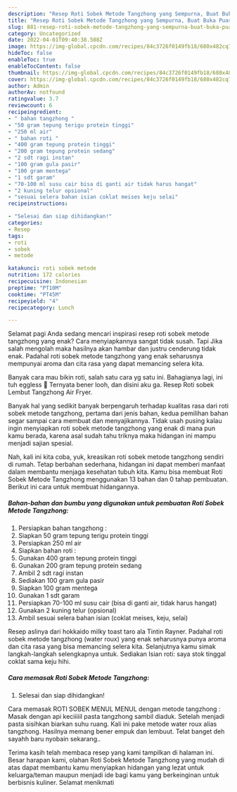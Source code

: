 ```yaml
---
description: "Resep Roti Sobek Metode Tangzhong yang Sempurna, Buat Buka Puasa Lezat Sekali"
title: "Resep Roti Sobek Metode Tangzhong yang Sempurna, Buat Buka Puasa Lezat Sekali"
slug: 881-resep-roti-sobek-metode-tangzhong-yang-sempurna-buat-buka-puasa-lezat-sekali
category: Uncategorized
date: 2022-04-01T09:40:38.508Z
image: https://img-global.cpcdn.com/recipes/84c3726f0149fb18/680x482cq70/roti-sobek-metode-tangzhong-foto-resep-utama.jpg
hideToc: false
enableToc: true
enableTocContent: false
thumbnail: https://img-global.cpcdn.com/recipes/84c3726f0149fb18/680x482cq70/roti-sobek-metode-tangzhong-foto-resep-utama.jpg
cover: https://img-global.cpcdn.com/recipes/84c3726f0149fb18/680x482cq70/roti-sobek-metode-tangzhong-foto-resep-utama.jpg
author: Admin
authorAv: notfound
ratingvalue: 3.7
reviewcount: 6
recipeingredient:
- " bahan tangzhong "
- "50 gram tepung terigu protein tinggi"
- "250 ml air"
- " bahan roti "
- "400 gram tepung protein tinggi"
- "200 gram tepung protein sedang"
- "2 sdt ragi instan"
- "100 gram gula pasir"
- "100 gram mentega"
- "1 sdt garam"
- "70-100 ml susu cair bisa di ganti air tidak harus hangat"
- "2 kuning telur opsional"
- "sesuai selera bahan isian coklat meises keju selai"
recipeinstructions:

- "Selesai dan siap dihidangkan!"
categories:
- Resep
tags:
- roti
- sobek
- metode

katakunci: roti sobek metode 
nutrition: 172 calories
recipecuisine: Indonesian
preptime: "PT10M"
cooktime: "PT45M"
recipeyield: "4"
recipecategory: Lunch

---
```



Selamat pagi Anda sedang mencari inspirasi resep roti sobek metode tangzhong yang enak? Cara menyiapkannya sangat tidak susah. Tapi Jika salah mengolah maka hasilnya akan hambar dan justru cenderung tidak enak. Padahal roti sobek metode tangzhong yang enak seharusnya mempunyai aroma dan cita rasa yang dapat memancing selera kita.


Banyak cara mau bikin roti, salah satu cara yg satu ini. Bahagianya lagi, ini tuh eggless 🤤 Ternyata bener looh, dan disini aku ga. Resep Roti sobek Lembut Tangzhong Air Fryer.

Banyak hal yang sedikit banyak berpengaruh terhadap kualitas rasa dari roti sobek metode tangzhong, pertama dari jenis bahan, kedua pemilihan bahan segar sampai cara membuat dan menyajikannya. Tidak usah pusing kalau ingin menyiapkan roti sobek metode tangzhong yang enak di mana pun kamu berada, karena asal sudah tahu triknya maka hidangan ini mampu menjadi sajian spesial.


Nah, kali ini kita coba, yuk, kreasikan roti sobek metode tangzhong sendiri di rumah. Tetap berbahan sederhana, hidangan ini dapat memberi manfaat dalam membantu menjaga kesehatan tubuh kita. Kamu bisa membuat Roti Sobek Metode Tangzhong menggunakan 13 bahan dan 0 tahap pembuatan. Berikut ini cara untuk membuat hidangannya.

<!--inarticleads1-->

##### Bahan-bahan dan bumbu yang digunakan untuk pembuatan Roti Sobek Metode Tangzhong:

1. Persiapkan  bahan tangzhong :
1. Siapkan 50 gram tepung terigu protein tinggi
1. Persiapkan 250 ml air
1. Siapkan  bahan roti :
1. Gunakan 400 gram tepung protein tinggi
1. Gunakan 200 gram tepung protein sedang
1. Ambil 2 sdt ragi instan
1. Sediakan 100 gram gula pasir
1. Siapkan 100 gram mentega
1. Gunakan 1 sdt garam
1. Persiapkan 70-100 ml susu cair (bisa di ganti air, tidak harus hangat)
1. Gunakan 2 kuning telur (opsional)
1. Ambil sesuai selera bahan isian (coklat meises, keju, selai)


Resep aslinya dari hokkaido milky toast taro ala Tintin Rayner. Padahal roti sobek metode tangzhong (water roux) yang enak seharusnya punya aroma dan cita rasa yang bisa memancing selera kita. Selanjutnya kamu simak langkah-langkah selengkapnya untuk. Sediakan Isian roti: saya stok tinggal coklat sama keju hihi. 

<!--inarticleads2-->

##### Cara memasak Roti Sobek Metode Tangzhong:


1. Selesai dan siap dihidangkan!

Cara memasak ROTI SOBEK MENUL MENUL dengan metode tangzhong : Masak dengan api keciiiiil pasta tangzhong sambil diaduk. Setelah menjadi pasta sisihkan biarkan suhu ruang. Kali ini pake metode water roux alias tangzhong. Hasilnya memang bener empuk dan lembuut. Telat banget deh sayahh baru nyobain sekarang.. 

Terima kasih telah membaca resep yang kami tampilkan di halaman ini. Besar harapan kami, olahan Roti Sobek Metode Tangzhong yang mudah di atas dapat membantu kamu menyiapkan hidangan yang lezat untuk keluarga/teman maupun menjadi ide bagi kamu yang berkeinginan untuk berbisnis kuliner. Selamat menikmati
